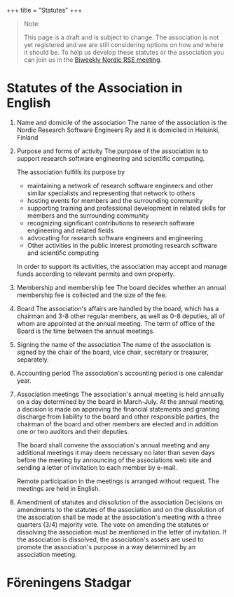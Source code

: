 +++
title = "Statutes"
+++


> Note:
>
> This page is a draft and is subject to change. The association is not yet registered
> and we are still considering options on how and where it should be. To help us
> develop these statutes or the association you can join us in the
> [Biweekly Nordic RSE meeting](/communities/join/#bi-weekly-meetings).
> 



# Statutes of the Association in English


1. Name and domicile of the association
    The name of the association is the Nordic Research Software Engineers Ry and it is
    domiciled in Helsinki, Finland

2. Purpose and forms of activity
    The purpose of the association is to support research software engineering and
    scientific computing.

    The association fulfills its purpose by
    * maintaining a network of research software engineers and other similar specialists
    and representing that network to others
    * hosting events for members and the surrounding community
    * supporting training and professional development in related skills for members and
    the surrounding community
    * recognizing significant contributions to research software engineering and related fields
    * advocating for research software engineers and engineering
    * Other activities in the public interest promoting research software and scientific
    computing

    In order to support its activities, the association may accept and manage funds
    according to relevant permits and own property.

3. Membership and membership fee
    The board decides whether an annual membership fee is collected and the size of the fee.

4. Board
    The association's affairs are handled by the board, which has a chairman and 3-8 other regular members,
    as well as 0-8 deputies, all of whom are appointed at the annual meeting. The term of office of the Board
    is the time between the annual meetings.

5. Signing the name of the association
    The name of the association is signed by the chair of the board, vice chair, secretary or treasurer,
    separately.

6. Accounting period
    The association's accounting period is one calendar year.

7. Association meetings
    The association's annual meeting is held annually on a day determined by the board in March-July. At the
    annual meeting, a decision is made on approving the financial statements and granting discharge from liability
    to the board and other responsible parties, the chairman of the board and other members are elected and in
    addition one or two auditors and their deputies. 

    The board shall convene the association's annual meeting and any additional meetings it may deem necessary
    no later than seven days before the meeting by announcing of the associations web site and sending a letter
    of invitation to each member by e-mail.

    Remote participation in the meetings is arranged without request. The meetings are held in English.

9. Amendment of statutes and dissolution of the association
    Decisions on amendments to the statutes of the association and on the dissolution of the association shall be made
    at the association's meeting with a three quarters (3/4) majority vote. The vote on amending the statutes or dissolving 
    the association must be mentioned in the letter of invitation.
    If the association is dissolved, the association's assets are used to promote the association's purpose in a way
    determined by an association meeting.



# Föreningens Stadgar

